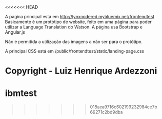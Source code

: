 <<<<<<< HEAD

A pagina principal está em http://lynxnodered.mybluemix.net/frontendtest
Basicamente é um protótipo de website, feito em uma página para poder
utilizar a Language Translation do Watson.
A página usa Bootstrap e Angular.js

Não é permitida a utilização das imagens a não ser para o protótipo.

A principal CSS está em /public/frontendtest/static/landing-page.css

Copyright - Luiz Henrique Ardezzoni
=======
# ibmtest
>>>>>>> 018aea9716c602199232984ce7b69271c2bd9dba
